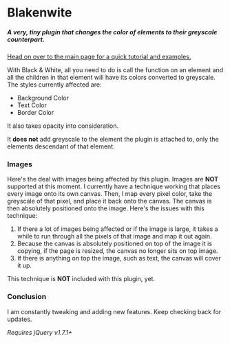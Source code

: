 # Blakenwite

##### A very, tiny plugin that changes the color of elements to their greyscale counterpart.

[Head on over to the main page for a quick tutorial and examples.](http://wimbletim.com/projects/bw.html)

With Black & White, all you need to do is call the function on an element and all the children in that element will have its colors converted to greyscale. The styles currently affected are:

* Background Color
* Text Color
* Border Color

It also takes opacity into consideration.

It **does not** add greyscale to the element the plugin is attached to, only the elements descendant of that element. 

### Images

Here's the deal with images being affected by this plugin. Images are **NOT** supported at this moment. I currently have a technique working that places every image onto its own canvas. Then, I map every pixel color, take the greyscale of that pixel, and place it back onto the canvas. The canvas is then absolutely positioned onto the image. Here's the issues with this technique:

1. If there a lot of images being affected or if the image is large, it takes a while to run through all the pixels of that image and map it out again.
2. Because the canvas is absolutely positioned on top of the image it is copying, if the page is resized, the canvas no longer sits on top image. 
3. If there is anything on top the image, such as text, the canvas will cover it up.

This technique is **NOT** included with this plugin, yet.

### Conclusion

I am constantly tweaking and adding new features. Keep checking back for updates.

*Requires jQuery v1.7.1+*